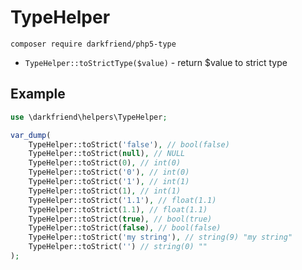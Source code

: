 # TypeHelper

``composer require darkfriend/php5-type``

* ```TypeHelper::toStrictType($value)``` - return $value to strict type

## Example

```php
use \darkfriend\helpers\TypeHelper;

var_dump(
    TypeHelper::toStrict('false'), // bool(false)
    TypeHelper::toStrict(null), // NULL
    TypeHelper::toStrict(0), // int(0)
    TypeHelper::toStrict('0'), // int(0)
    TypeHelper::toStrict('1'), // int(1)
    TypeHelper::toStrict(1), // int(1)
    TypeHelper::toStrict('1.1'), // float(1.1)
    TypeHelper::toStrict(1.1), // float(1.1)
    TypeHelper::toStrict(true), // bool(true)
    TypeHelper::toStrict(false), // bool(false)
    TypeHelper::toStrict('my string'), // string(9) "my string"
    TypeHelper::toStrict('') // string(0) ""
);
```